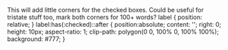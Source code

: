 This will add little corners for the checked boxes. Could be useful for tristate stuff too, mark both corners for 100+ words?
label {
position: relative;
}
label:has(:checked)::after {
position:absolute;
content: '';
right: 0;
height: 10px;
aspect-ratio: 1;
clip-path: polygon(0 0, 100% 0, 100% 100%);
background: #777;
}
